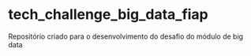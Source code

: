 # tech_challenge_big_data_fiap
Repositório criado para o desenvolvimento do desafio do módulo de big data
